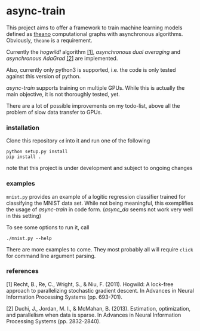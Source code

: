 # async-train

This project aims to offer a framework to train machine learning models
 defined as [theano](https://github.com/Theano/theano/) computational graphs with asynchronous algorithms.
 Obviously, `theano` is a requirement.

Currently the _hogwild!_ algorithm [\[1\]](#ref1), _asynchronous dual
 averaging_ and _asynchronous AdaGrad_ [\[2\]](#ref2) are implemented.

Also, currently only python3 is supported, i.e. the code is only tested
 against this version of python.

*async-train* supports training on multiple GPUs. While this is actually
 the main objective, it is not thoroughly tested, yet.

There are a lot of possible improvements on my todo-list, above all the 
 problem of slow data transfer to GPUs.


### installation

Clone this repository `cd` into it and run one of the following

    python setup.py install
    pip install .

note that this project is under development and subject to ongoing
changes

### examples

`mnist.py` provides an example of a logitic regression classifier
 trained for classifying the MNIST data set. While not being meaningful, 
 this exemplifies the usage of *async-train* in code form.
 (_async\_da_ seems not work very well in this setting)

To see some options to run it, call

    ./mnist.py --help

There are more examples to come. They most probably all will require
 `click` for command line argument parsing.


### references

<a name="ref1">[1]</a> Recht, B., Re, C., Wright, S., & Niu, F. (2011). 
 Hogwild: A lock-free approach to parallelizing stochastic gradient descent. 
 In Advances in Neural Information Processing Systems (pp. 693-701).
 
<a name="ref2">[2]</a> Duchi, J., Jordan, M. I., & McMahan, B. (2013). 
 Estimation, optimization, and parallelism when data is sparse. 
 In Advances in Neural Information Processing Systems (pp. 2832-2840).